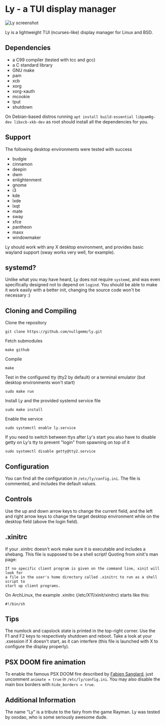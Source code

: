 # Ly - a TUI display manager
![Ly screenshot](https://user-images.githubusercontent.com/5473047/88958888-65efbf80-d2a1-11ea-8ae5-3f263bce9cce.png "Ly screenshot")

Ly is a lightweight TUI (ncurses-like) display manager for Linux and BSD.

## Dependencies
 - a C99 compiler (tested with tcc and gcc)
 - a C standard library
 - GNU make
 - pam
 - xcb
 - xorg
 - xorg-xauth
 - mcookie
 - tput
 - shutdown

On Debian-based distros running `apt install build-essential libpam0g-dev libxcb-xkb-dev` as root should install all the dependencies for you.

## Support
The following desktop environments were tested with success
 - budgie
 - cinnamon
 - deepin
 - dwm
 - enlightenment 
 - gnome
 - i3
 - kde
 - lxde
 - lxqt
 - mate
 - sway
 - xfce
 - pantheon
 - maxx
 - windowmaker

Ly should work with any X desktop environment, and provides
basic wayland support (sway works very well, for example).

## systemd?
Unlike what you may have heard, Ly does not require `systemd`,
and was even specifically designed not to depend on `logind`.
You should be able to make it work easily with a better init,
changing the source code won't be necessary :)

## Cloning and Compiling
Clone the repository
```
git clone https://github.com/nullgemm/ly.git
```

Fetch submodules
```
make github
```

Compile
```
make
```

Test in the configured tty (tty2 by default)
or a terminal emulator (but desktop environments won't start)
```
sudo make run
```

Install Ly and the provided systemd service file
```
sudo make install
```

Enable the service
```
sudo systemctl enable ly.service
```

If you need to switch between ttys after Ly's start you also have to
disable getty on Ly's tty to prevent "login" from spawning on top of it
```
sudo systemctl disable getty@tty2.service
```

## Configuration
You can find all the configuration in `/etc/ly/config.ini`.
The file is commented, and includes the default values.

## Controls
Use the up and down arrow keys to change the current field, and the
left and right arrow keys to change the target desktop environment
while on the desktop field (above the login field).

## .xinitrc
If your .xinitrc doesn't work make sure it is executable and includes a shebang.
This file is supposed to be a shell script! Quoting from xinit's man page:
```
If no specific client program is given on the command line, xinit will look for
a file in the user's home directory called .xinitrc to run as a shell script to
start up client programs.
```
On ArchLinux, the example .xinitrc (/etc/X11/xinit/xinitrc) starts like this:
```
#!/bin/sh
```

## Tips
The numlock and capslock state is printed in the top-right corner.
Use the F1 and F2 keys to respectively shutdown and reboot.
Take a look at your .xsession if X doesn't start, as it can interfere
(this file is launched with X to configure the display properly).

## PSX DOOM fire animation
To enable the famous PSX DOOM fire described by [Fabien Sanglard](http://fabiensanglard.net/doom_fire_psx/index.html),
just uncomment `animate = true` in `/etc/ly/config.ini`. You may also
disable the main box borders with `hide_borders = true`.

## Additional Information
The name "Ly" is a tribute to the fairy from the game Rayman.
Ly was tested by oxodao, who is some seriously awesome dude.
